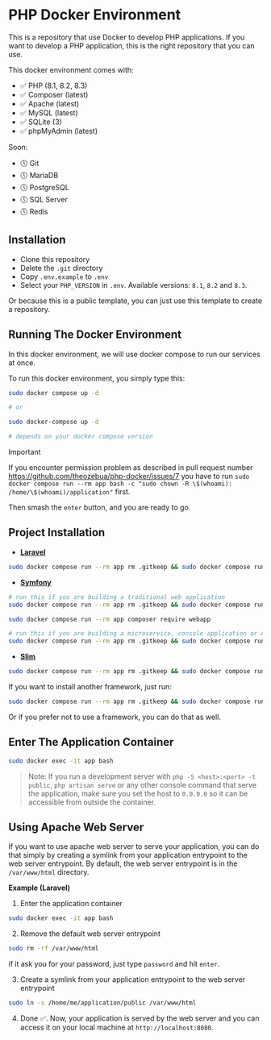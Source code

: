 # PHP Docker Environment

This is a repository that use Docker to develop PHP applications. If you want to develop a PHP application, this is the right repository that you can use.

This docker environment comes with:

- ✅ PHP (8.1, 8.2, 8.3)
- ✅ Composer (latest)
- ✅ Apache (latest)
- ✅ MySQL (latest)
- ✅ SQLite (3)
- ✅ phpMyAdmin (latest)

Soon:

- 🕔 Git
- 🕔 MariaDB
- 🕔 PostgreSQL
- 🕔 SQL Server
- 🕔 Redis

## Installation

- Clone this repository
- Delete the `.git` directory
- Copy `.env.example` to `.env`
- Select your `PHP_VERSION` in `.env`. Available versions: `8.1`, `8.2` and `8.3`.

Or because this is a public template, you can just use this template to create a repository.

## Running The Docker Environment

In this docker environment, we will use docker compose to run our services at once.

To run this docker environment, you simply type this:

```bash
sudo docker compose up -d

# or

sudo docker-compose up -d

# depends on your docker compose version
```

> [!IMPORTANT]
> If you encounter permission problem as described in pull request number <https://github.com/theozebua/php-docker/issues/7>
> you have to run `sudo docker compose run --rm app bash -c "sudo chown -R \$(whoami): /home/\$(whoami)/application"` first.

Then smash the `enter` button, and you are ready to go.

## Project Installation

- **[Laravel](https://laravel.com)**

```bash
sudo docker compose run --rm app rm .gitkeep && sudo docker compose run --rm app composer create-project laravel/laravel .
```

- **[Symfony](https://symfony.com)**

```bash
# run this if you are building a traditional web application
sudo docker compose run --rm app rm .gitkeep && sudo docker compose run --rm app composer create-project symfony/skeleton:"7.0.*" .

sudo docker compose run --rm app composer require webapp

# run this if you are building a microservice, console application or API
sudo docker compose run --rm app rm .gitkeep && sudo docker compose run --rm app composer create-project symfony/skeleton:"7.0.*" .
```

- **[Slim](https://slimframework.com/)**

```bash
sudo docker compose run --rm app rm .gitkeep && sudo docker compose run --rm app composer create-project slim/slim-skeleton .
```

If you want to install another framework, just run:

```bash
sudo docker compose run --rm app rm .gitkeep && sudo docker compose run --rm app composer create-project another/framework .
```

Or if you prefer not to use a framework, you can do that as well.

## Enter The Application Container

```bash
sudo docker exec -it app bash
```

> Note: If you run a development server with `php -S <host>:<port> -t public`, `php artisan serve` or any other console command that serve the application, make sure you set the host to `0.0.0.0` so it can be accessible from outside the container.

## Using Apache Web Server

If you want to use apache web server to serve your application, you can do that simply by creating a symlink from your application entrypoint to the web server entrypoint. By default, the web server entrypoint is in the `/var/www/html` directory.

**Example (Laravel)**

1. Enter the application container

```bash
sudo docker exec -it app bash
```

2. Remove the default web server entrypoint

```bash
sudo rm -rf /var/www/html
```

if it ask you for your password, just type `password` and hit `enter`.

3. Create a symlink from your application entrypoint to the web server entrypoint

```bash
sudo ln -s /home/me/application/public /var/www/html
```

4. Done ✅. Now, your application is served by the web server and you can access it on your local machine at `http://localhost:8080`.
